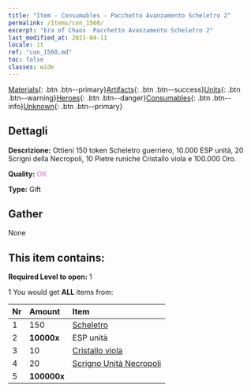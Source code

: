 ```yaml
---
title: "Item - Consumables - Pacchetto Avanzamento Scheletro 2"
permalink: /Items/con_1560/
excerpt: "Era of Chaos  Pacchetto Avanzamento Scheletro 2"
last_modified_at: 2021-04-11
locale: it
ref: "con_1560.md"
toc: false
classes: wide
---
```

 [Materials](/it/Items/){: .btn .btn--primary}[Artifacts](/it/Items/Artifacts/){: .btn .btn--success}[Units](/it/Items/Units/){: .btn .btn--warning}[Heroes](/it/Items/Heroes/){: .btn .btn--danger}[Consumables](/it/Items/Consumables/){: .btn .btn--info}[Unknown](/it/Items/Unknown/){: .btn .btn--primary}

## Dettagli
 **Descrizione:** Ottieni 150 token Scheletro guerriero, 10.000 ESP unità, 20 Scrigni della Necropoli, 10 Pietre runiche Cristallo viola e 100.000 Oro.

 **Quality:** <span style="color: #DA70D6">OK</span>

 **Type:** Gift

## Gather

  None

## This item contains:

 **Required Level to open:** 1

 1 You would get **ALL** items  from:

  | Nr | Amount |     Item    |
  |:---|:-------|:------------|
  | 1 | 150 | [Scheletro](/it/Items/unt_208/) | 
  | 2 |  **10000x** | ESP unità |  | 
  | 3 | 10 | [Cristallo viola](/it/Items/con_720/) | 
  | 4 | 20 | [Scrigno Unità Necropoli](/it/Items/con_1271/) | 
  | 5 |  **100000x** | <i class="fas fa-coins"/> |  | 
